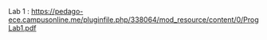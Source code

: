 Lab 1 : https://pedago-ece.campusonline.me/pluginfile.php/338064/mod_resource/content/0/ProgLab1.pdf